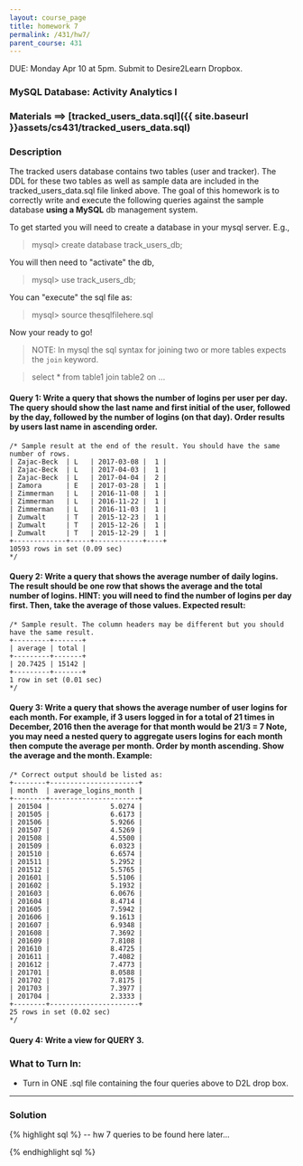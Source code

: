 ```yaml
---
layout: course_page
title: homework 7
permalink: /431/hw7/
parent_course: 431
---
```


DUE: Monday Apr 10 at 5pm. Submit to Desire2Learn Dropbox. 

### MySQL Database: Activity Analytics I

### Materials ==> [tracked_users_data.sql]({{ site.baseurl }}assets/cs431/tracked_users_data.sql)

### Description

The tracked users database contains two tables (user and tracker). The DDL for these two tables as well as sample data are included in the tracked_users_data.sql file linked above. The goal of this homework is to correctly write and execute the following queries against the sample database **using a MySQL** db management system.

To get started you will need to create a database in your mysql server. E.g., 

> mysql> create database track_users_db;

You will then need to "activate" the db, 

> mysql> use track_users_db;

You can "execute" the sql file as:

> mysql> source thesqlfilehere.sql

Now your ready to go!

> NOTE: In mysql the sql syntax for joining two or more tables expects the ```join``` keyword.

> select * from table1 join table2 on ...

#### Query 1: Write a query that shows the number of logins per user per day. The query should show the last name and first initial of the user, followed by the day, followed by the number of logins (on that day). Order results by users last name in ascending order.

	/* Sample result at the end of the result. You should have the same number of rows.
	| Zajac-Beck  | L   | 2017-03-08 |  1 |
	| Zajac-Beck  | L   | 2017-04-03 |  1 |
	| Zajac-Beck  | L   | 2017-04-04 |  2 |
	| Zamora      | E   | 2017-03-28 |  1 |
	| Zimmerman   | L   | 2016-11-08 |  1 |
	| Zimmerman   | L   | 2016-11-22 |  1 |
	| Zimmerman   | L   | 2016-11-03 |  1 |
	| Zumwalt     | T   | 2015-12-23 |  1 |
	| Zumwalt     | T   | 2015-12-26 |  1 |
	| Zumwalt     | T   | 2015-12-29 |  1 |
	+-------------+-----+------------+----+
	10593 rows in set (0.09 sec)
	*/
	
#### Query 2: Write a query that shows the average number of daily logins. The result should be one row that shows the average and the total number of logins. **HINT: you will need to find the number of logins per day first. Then, take the average of those values.** Expected result:  

	/* Sample result. The column headers may be different but you should have the same result.
	+---------+-------+
	| average | total |
	+---------+-------+
	| 20.7425 | 15142 |
	+---------+-------+
	1 row in set (0.01 sec)
	*/

#### Query 3: Write a query that shows the average number of user logins for each month. For example, if 3 users logged in for a total of 21 times in December, 2016 then the average for that month would be 21/3 = 7 Note, you may need a nested query to aggregate users logins for each month then compute the average per month.  Order by month ascending. Show the average and the month. Example:

	/* Correct output should be listed as:
	+--------+----------------------+
	| month  | average_logins_month |
	+--------+----------------------+
	| 201504 |               5.0274 |
	| 201505 |               6.6173 |
	| 201506 |               5.9266 |
	| 201507 |               4.5269 |
	| 201508 |               4.5500 |
	| 201509 |               6.0323 |
	| 201510 |               6.6574 |
	| 201511 |               5.2952 |
	| 201512 |               5.5765 |
	| 201601 |               5.5106 |
	| 201602 |               5.1932 |
	| 201603 |               6.0676 |
	| 201604 |               8.4714 |
	| 201605 |               7.5942 |
	| 201606 |               9.1613 |
	| 201607 |               6.9348 |
	| 201608 |               7.3692 |
	| 201609 |               7.8108 |
	| 201610 |               8.4725 |
	| 201611 |               7.4082 |
	| 201612 |               7.4773 |
	| 201701 |               8.0588 |
	| 201702 |               7.8175 |
	| 201703 |               7.3977 |
	| 201704 |               2.3333 |
	+--------+----------------------+
	25 rows in set (0.02 sec)
	*/

#### Query 4: Write a view for QUERY 3.


### What to Turn In:
- Turn in ONE .sql file containing the four queries above to D2L drop box.

---

### Solution

{% highlight sql %}
-- hw 7 queries to be found here later...

{% endhighlight sql %}